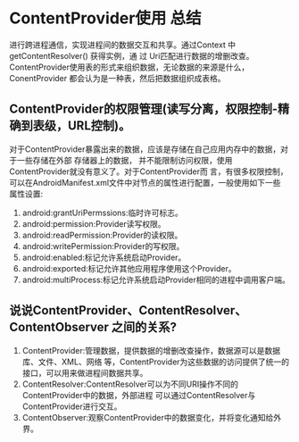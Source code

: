 # ContentProvider使用 总结

进行跨进程通信，实现进程间的数据交互和共享。通过Context 中 getContentResolver() 获得实例，通 过 Uri匹配进行数据的增删改查。
ContentProvider使用表的形式来组织数据，无论数据的来源是什么， ConentProvider 都会认为是一种表，然后把数据组织成表格。

## ContentProvider的权限管理(读写分离，权限控制-精确到表级，URL控制)。

对于ContentProvider暴露出来的数据，应该是存储在自己应用内存中的数据，对于一些存储在外部 存储器上的数据，
并不能限制访问权限，使用ContentProvider就没有意义了。对于ContentProvider而 言，有很多权限控制，
可以在AndroidManifest.xml文件中对节点的属性进行配置，一般使用如下一些 属性设置:

1. android:grantUriPermssions:临时许可标志。
2. android:permission:Provider读写权限。 
3. android:readPermission:Provider的读权限。 
4. android:writePermission:Provider的写权限。 
5. android:enabled:标记允许系统启动Provider。 
6. android:exported:标记允许其他应用程序使用这个Provider。 
7. android:multiProcess:标记允许系统启动Provider相同的进程中调用客户端。

## 说说ContentProvider、ContentResolver、ContentObserver 之间的关系?
1. ContentProvider:管理数据，提供数据的增删改查操作，数据源可以是数据库、文件、XML、网络 等，ContentProvider为这些数据的访问提供了统一的接口，可以用来做进程间数据共享。
2. ContentResolver:ContentResolver可以为不同URI操作不同的ContentProvider中的数据，外部进程 可以通过ContentResolver与ContentProvider进行交互。
3. ContentObserver:观察ContentProvider中的数据变化，并将变化通知给外界。



